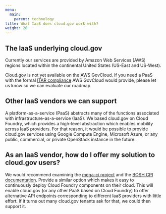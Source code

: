 ```yaml
---
menu:
  main:
    parent: technology
title: What IaaS does cloud.gov work with?
weight: 20
---
```


## The IaaS underlying cloud.gov

Currently our services are provided by Amazon Web Services (AWS) regions located within the continental United States (US-East and US-West).

Cloud.gov is not yet available on the AWS GovCloud. If you need a PaaS with the formal [ITAR compliance](https://en.wikipedia.org/wiki/International_Traffic_in_Arms_Regulations) AWS GovCloud would provide, please let us know so we can evaluate our roadmap.

## Other IaaS vendors we can support

A platform-as-a-service (PaaS) abstracts many of the functions associated with infrastructure-as-a-service (IaaS). We based cloud.gov on Cloud Foundry, which provides a high-level abstraction which enables mobility across IaaS providers. For that reason, it would be possible to provide cloud.gov services using Google Compute Engine, Microsoft Azure, or any public, commercial, or private OpenStack instance in the future.

## As an IaaS vendor, how do I offer my solution to cloud.gov users?

We would recommend examining the [mega-ci project](https://github.com/cloudfoundry/mega-ci) and the [BOSH CPI documentation](https://bosh.io/docs/cpi-api-v1.html). Provide a similar option which makes it easy to continuously deploy Cloud Foundry components on their cloud. This will enable cloud.gov (or any other PaaS based on Cloud Foundry) to offer alternative API endpoints corresponding to different IaaS providers with little effort. If it turns out many cloud.gov tenants ask for that, we could then support it.
